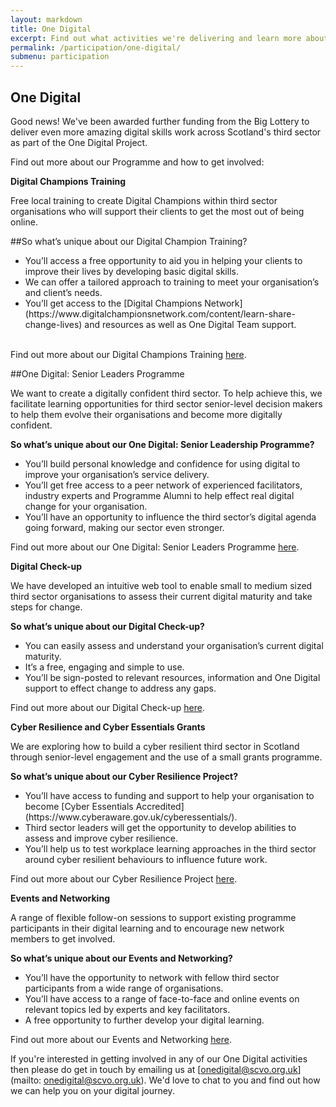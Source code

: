```yaml
---
layout: markdown
title: One Digital
excerpt: Find out what activities we're delivering and learn more about our previous programme.
permalink: /participation/one-digital/
submenu: participation
---
```


## One Digital

Good news! We've been awarded further funding from the Big Lottery to deliver even more amazing digital skills work across Scotland's third sector as part of the One Digital Project.

Find out more about our Programme and how to get involved:

**Digital Champions Training**

Free local training to create Digital Champions within third sector organisations who will support their clients to get the most out of being online.

##So what’s unique about our Digital Champion Training?

<ul class="browser-default">
<li>You’ll access a free opportunity to aid you in helping your clients to improve their lives by developing basic digital skills.</li>
<li>We can offer a tailored approach to training to meet your organisation’s and client’s needs.</li>
<li>You’ll get access to the [Digital Champions Network](https://www.digitalchampionsnetwork.com/content/learn-share-change-lives) and resources as well as One Digital Team support.</li>
</ul>

<br>Find out more about our Digital Champions Training [here](https://digital.scvo.org.uk/participation/digital-champions-training/).

##One Digital: Senior Leaders Programme

We want to create a digitally confident third sector. To help achieve this, we facilitate learning opportunities for third sector senior-level decision makers to help them evolve their organisations and become more digitally confident.

**So what’s unique about our One Digital: Senior Leadership Programme?**

<ul class="browser-default">
<li>You’ll build personal knowledge and confidence for using digital to improve your organisation’s service delivery.
<li>You’ll get free access to a peer network of experienced facilitators, industry experts and Programme Alumni to help effect real digital change for your organisation.
<li>You’ll have an opportunity to influence the third sector’s digital agenda going forward, making our sector even stronger.
</ul>

Find out more about our One Digital: Senior Leaders Programme [here](https://digital.scvo.org.uk/evolution/senior-leader-programme/).

**Digital Check-up** 

We have developed an intuitive web tool to enable small to medium sized third sector organisations to assess their current digital maturity and take steps for change.

**So what’s unique about our Digital Check-up?**

<ul class="browser-default">
<li>You can easily assess and understand your organisation’s current digital maturity.
<li>It’s a free, engaging and simple to use.
<li>You’ll be sign-posted to relevant resources, information and One Digital support to effect change to address any gaps.
</ul>

Find out more about our Digital Check-up [here](https://digital.scvo.org.uk/evolution/digital-check-up/).

**Cyber Resilience and Cyber Essentials Grants**

We are exploring how to build a cyber resilient third sector in Scotland through senior-level engagement and the use of a small grants programme.

**So what’s unique about our Cyber Resilience Project?** 

<ul class="browser-default">
<li>You’ll have access to funding and support to help your organisation to become [Cyber Essentials Accredited](https://www.cyberaware.gov.uk/cyberessentials/).
<li>Third sector leaders will get the opportunity to develop abilities to assess and improve cyber resilience.
<li>You’ll help us to test workplace learning approaches in the third sector around cyber resilient behaviours to influence future work.
</ul>

Find out more about our Cyber Resilience Project [here](https://digital.scvo.org.uk/evolution/cyber-resilience/).

**Events and Networking**

A range of flexible follow-on sessions to support existing programme participants in their digital learning and to encourage new network members to get involved.

**So what’s unique about our Events and Networking?**

<ul class="browser-default">
<li>You’ll have the opportunity to network with fellow third sector participants from a wide range of organisations.
<li>You’ll have access to a range of face-to-face and online events on relevant topics led by experts and key facilitators.
<li>A free opportunity to further develop your digital learning.
</ul>

Find out more about our Events and Networking [here](https://digital.scvo.org.uk/evolution/events-and-networking/).

If you're interested in getting involved in any of our One Digital activities then please do get in touch by emailing us at [onedigital@scvo.org.uk](mailto: onedigital@scvo.org.uk). We'd love to chat to you and find out how we can help you on your digital journey.
